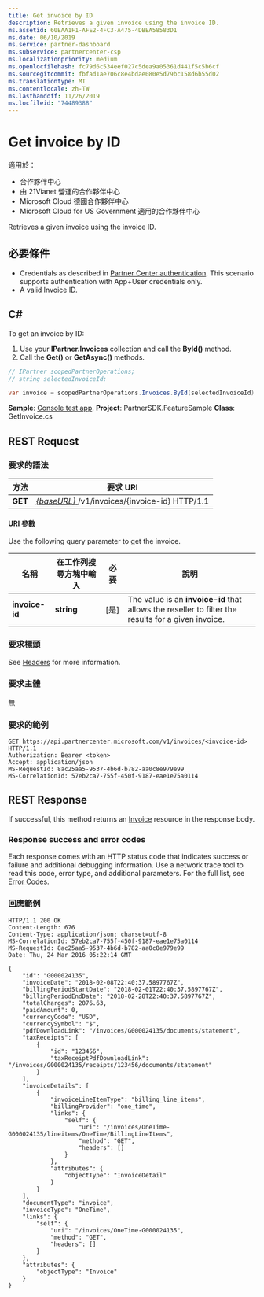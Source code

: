 ```yaml
---
title: Get invoice by ID
description: Retrieves a given invoice using the invoice ID.
ms.assetid: 60EAA1F1-AFE2-4FC3-A475-4DBEA58583D1
ms.date: 06/10/2019
ms.service: partner-dashboard
ms.subservice: partnercenter-csp
ms.localizationpriority: medium
ms.openlocfilehash: fc79d6c534eef027c5dea9a05361d441f5c5b6cf
ms.sourcegitcommit: fbfad1ae706c8e4bdae080e5d79bc158d6b55d02
ms.translationtype: MT
ms.contentlocale: zh-TW
ms.lasthandoff: 11/26/2019
ms.locfileid: "74489388"
---
```

# <a name="get-invoice-by-id"></a>Get invoice by ID

適用於：

- 合作夥伴中心
- 由 21Vianet 營運的合作夥伴中心
- Microsoft Cloud 德國合作夥伴中心
- Microsoft Cloud for US Government 適用的合作夥伴中心

Retrieves a given invoice using the invoice ID.

## <a name="prerequisites"></a>必要條件

- Credentials as described in [Partner Center authentication](partner-center-authentication.md). This scenario supports authentication with App+User credentials only.
- A valid Invoice ID.

## <a name="c"></a>C\#

To get an invoice by ID:

1. Use your **IPartner.Invoices** collection and call the **ById()** method.
2. Call the **Get()** or **GetAsync()** methods.

``` csharp
// IPartner scopedPartnerOperations;
// string selectedInvoiceId;

var invoice = scopedPartnerOperations.Invoices.ById(selectedInvoiceId).Get();
```

**Sample**: [Console test app](console-test-app.md). **Project**: PartnerSDK.FeatureSample **Class**: GetInvoice.cs

## <a name="rest-request"></a>REST Request

### <a name="request-syntax"></a>要求的語法

| 方法  | 要求 URI                                                                   |
|---------|-------------------------------------------------------------------------------|
| **GET** | [ *{baseURL}* ](partner-center-rest-urls.md)/v1/invoices/{invoice-id} HTTP/1.1 |

#### <a name="uri-parameter"></a>URI 參數

Use the following query parameter to get the invoice.

| 名稱           | 在工作列搜尋方塊中輸入       | 必要 | 說明                                                                                        |
|----------------|------------|----------|----------------------------------------------------------------------------------------------------|
| **invoice-id** | **string** | [是]      | The value is an **invoice-id** that allows the reseller to filter the results for a given invoice. |

### <a name="request-headers"></a>要求標頭

See [Headers](headers.md) for more information.

### <a name="request-body"></a>要求主體

無

### <a name="request-example"></a>要求的範例

```http
GET https://api.partnercenter.microsoft.com/v1/invoices/<invoice-id> HTTP/1.1
Authorization: Bearer <token>
Accept: application/json
MS-RequestId: 8ac25aa5-9537-4b6d-b782-aa0c8e979e99
MS-CorrelationId: 57eb2ca7-755f-450f-9187-eae1e75a0114
```

## <a name="rest-response"></a>REST Response

If successful, this method returns an [Invoice](invoice-resources.md#invoice) resource in the response body.

### <a name="response-success-and-error-codes"></a>Response success and error codes

Each response comes with an HTTP status code that indicates success or failure and additional debugging information. Use a network trace tool to read this code, error type, and additional parameters. For the full list, see [Error Codes](error-codes.md).

### <a name="response-example"></a>回應範例

```http
HTTP/1.1 200 OK
Content-Length: 676
Content-Type: application/json; charset=utf-8
MS-CorrelationId: 57eb2ca7-755f-450f-9187-eae1e75a0114
MS-RequestId: 8ac25aa5-9537-4b6d-b782-aa0c8e979e99
Date: Thu, 24 Mar 2016 05:22:14 GMT

{
    "id": "G000024135",
    "invoiceDate": "2018-02-08T22:40:37.5897767Z",
    "billingPeriodStartDate": "2018-02-01T22:40:37.5897767Z",
    "billingPeriodEndDate": "2018-02-28T22:40:37.5897767Z",
    "totalCharges": 2076.63,
    "paidAmount": 0,
    "currencyCode": "USD",
    "currencySymbol": "$",
    "pdfDownloadLink": "/invoices/G000024135/documents/statement",
    "taxReceipts": [
        {
            "id": "123456",
            "taxReceiptPdfDownloadLink": "/invoices/G000024135/receipts/123456/documents/statement"
        }
    ],
    "invoiceDetails": [
        {
            "invoiceLineItemType": "billing_line_items",
            "billingProvider": "one_time",
            "links": {
                "self": {
                    "uri": "/invoices/OneTime-G000024135/lineitems/OneTime/BillingLineItems",
                    "method": "GET",
                    "headers": []
                }
            },
            "attributes": {
                "objectType": "InvoiceDetail"
            }
        }
    ],
    "documentType": "invoice",
    "invoiceType": "OneTime",
    "links": {
        "self": {
            "uri": "/invoices/OneTime-G000024135",
            "method": "GET",
            "headers": []
        }
    },
    "attributes": {
        "objectType": "Invoice"
    }
}
```

